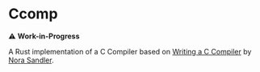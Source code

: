 # Ccomp

⚠️ **Work-in-Progress**

A Rust implementation of a C Compiler based on [Writing a C Compiler](https://nostarch.com/writing-c-compiler) by [Nora Sandler](https://github.com/nlsandler).
